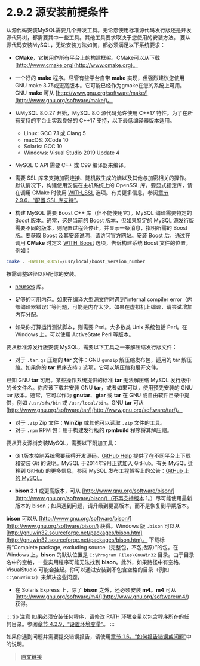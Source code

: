 # 2.9.2 源安装前提条件

从源代码安装MySQL需要几个开发工具。无论您使用标准源代码发行版还是开发源代码树，都需要其中一些工具。其他工具要求取决于您使用的安装方法。
要从源代码安装MySQL，无论安装方法如何，都必须满足以下系统要求：

- **CMake**，它被用作所有平台上的构建框架。CMake可以从下载 [http://www.cmake.org](http://www.cmake.org)。

- 一个好的 **make** 程序。尽管有些平台自带  **make** 实现，但强烈建议您使用GNU make 3.75或更高版本。它可能已经作为gmake在您的系统上可用。GNU **make** 可从 [http://www.gnu.org/software/make/](http://www.gnu.org/software/make/)。

- 从MySQL 8.0.27 开始，MySQL 8.0 源代码允许使用 C++17 特性。为了在所有支持的平台上实现良好的 C++17 支持，以下最低编译器版本适用。

  - Linux: GCC 7.1 或 Clang 5
  - macOS: XCode 10
  - Solaris: GCC 10
  - Windows: Visual Studio 2019 Update 4

- MySQL C API 需要 C++ 或 C99 编译器来编译。
- 需要 SSL 库来支持加密连接、随机数生成的熵以及其他与加密相关的操作。默认情况下，构建使用安装在主机系统上的 OpenSSL 库。要显式指定库，请在调用 CMake 时使用 [WITH_SSL](/2/2.9/2.9.7/source-configuration-options.html) 选项。有关更多信息，参阅[章节 2.9.6，“配置 SSL 库支持”](/2/2.9/2.9.6/source-ssl-library-configuration.html)。
- 构建 MySQL 需要 Boost C++ 库（但不能使用它）。MySQL 编译需要特定的 Boost 版本。通常，这是当前的 Boost 版本，但如果特定的 MySQL 源发行版需要不同的版本，则配置过程会停止，并显示一条消息，指明所需的 Boost 版。要获取 Boost 及其安装说明，请访问官方网站。安装 Boost 后，通过在调用 **CMake** 时定义 [WITH_Boost](/2/2.9/2.9.7/source-configuration-options.html) 选项，告诉构建系统 Boost 文件的位置。例如：

```bash
cmake . -DWITH_BOOST=/usr/local/boost_version_number
```

按需调整路径以匹配你的安装。

- [ncurses](https://www.gnu.org/software/ncurses/ncurses.html) 库。

- 足够的可用内存。如果在编译大型源文件时遇到“internal compiler error（内部编译器错误）”等问题，可能是内存太少。如果在虚拟机上编译，请尝试增加内存分配。

- 如果你打算运行测试脚本，则需要 Perl。大多数类 Unix 系统包括 Perl。在 Windows 上，可以使用 ActiveState Perl 等版本。

要从标准源发行版安装 MySQL，需要以下工具之一来解压缩发行版文件：

- 对于 `.tar.gz` 压缩的 **tar** 文件：GNU `gunzip` 解压缩发布包，适用的 **tar** 解压缩。如果你的 **tar** 程序支持 `z` 选项，它可以解压缩和展开文件。

已知 GNU **tar** 可用。某些操作系统提供的标准 **tar** 无法解压缩 MySQL 发行版中的长文件名。你应该下载并安装 GNU **tar**，或者如果可以，使用预先安装的 GNU tar 版本。通常，它可以作为 **gnutar**、**gtar** 或 **tar** 在 GNU 或自由软件目录中提供，例如 `/usr/sfw/bin` 或 `/usr/local/bin`。GNU  **tar** 可从 [http://www.gnu.org/software/tar/](http://www.gnu.org/software/tar/)。

- 对于 `.zip` Zip 文件：**WinZip** 或其他可以读取 `.zip` 文件的工具。
- 对于 `.rpm` RPM 包：用于构建发行版的 **rpmbuild** 程序将其解压缩。

要从开发源树安装MySQL，需要以下附加工具：

- Gi t版本控制系统需要获得开发源码。[GitHub Help](https://help.github.com/) 提供了在不同平台上下载和安装 Git 的说明。MySQL 于2014年9月正式加入 GitHub。有关 MySQL 迁移到 GitHub 的更多信息，参阅 MySQL 发布工程博客上的公告：[GitHub 上的 MySQL](http://mysqlrelease.com/2014/09/mysql-on-github/)。

- **bison 2.1** 或更高版本，可从 [http://www.gnu.org/software/bison/](http://www.gnu.org/software/bison/)（不再支持版本 1。）尽可能使用最新版本的 bison；如果遇到问题，请升级到更高版本，而不是恢复到早期版本。

**bison** 可以从 [http://www.gnu.org/software/bison/](http://www.gnu.org/software/bison/) 获得。Windows 版 `.bison` 可以从 [http://gnuwin32.sourceforge.net/packages/bison.htm](http://gnuwin32.sourceforge.net/packages/bison.htm)。 下载标有“Complete package, excluding source（完整包，不包括源）”的包。在 Windows 上，**bison** 的默认位置是 `C:\Program Files\GnuWin32` 目录。由于目录名中的空格，一些实用程序可能无法找到 **bison**。此外，如果路径中有空格，VisualStudio 可能会挂起。你可以通过安装到不包含空格的目录（例如 `C:\GnuWin32`）来解决这些问题。

- 在 Solaris Express 上，除了 **bison** 之外，还必须安装 **m4**。**m4** 可从 [http://www.gnu.org/software/m4/](http://www.gnu.org/software/m4/) 获得。

::: tip 注意
如果必须安装任何程序，请修改 PATH 环境变量以包含程序所在的任何目录。参阅[章节 4.2.9，“设置环境变量”](/4/4.2./4.2.9/setting-environment-variables.html)。
:::

如果你遇到问题并需要提交错误报告，请使用[章节 1.6，“如何报告错误或问题”](/1/1.6/bug-reports.html)中的说明。

> [原文链接](https://dev.mysql.com/doc/refman/8.0/en/source-installation-prerequisites.html)
